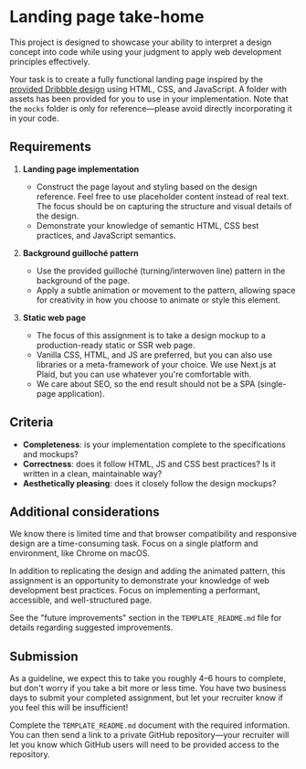 # Landing page take-home

This project is designed to showcase your ability to interpret a design concept into code while using your judgment to apply web development principles effectively.

Your task is to create a fully functional landing page inspired by the [provided Dribbble design](https://dribbble.com/shots/21938162-Services-scroll-interaction) using HTML, CSS, and JavaScript. A folder with assets has been provided for you to use in your implementation. Note that the `mocks` folder is only for reference—please avoid directly incorporating it in your code.

## Requirements

1. **Landing page implementation**

   - Construct the page layout and styling based on the design reference. Feel free to use placeholder content instead of real text. The focus should be on capturing the structure and visual details of the design.
   - Demonstrate your knowledge of semantic HTML, CSS best practices, and JavaScript semantics.

2. **Background guilloché pattern**

   - Use the provided guilloché (turning/interwoven line) pattern in the background of the page.
   - Apply a subtle animation or movement to the pattern, allowing space for creativity in how you choose to animate or style this element.

3. **Static web page**
   - The focus of this assignment is to take a design mockup to a production-ready static or SSR web page.
   - Vanilla CSS, HTML, and JS are preferred, but you can also use libraries or a meta-framework of your choice. We use Next.js at Plaid, but you can use whatever you're comfortable with.
   - We care about SEO, so the end result should not be a SPA (single-page application).

## Criteria

- **Completeness**: is your implementation complete to the specifications and
  mockups?
- **Correctness**: does it follow HTML, JS and CSS best practices? Is it written
  in a clean, maintainable way?
- **Aesthetically pleasing**: does it closely follow the design mockups?

## Additional considerations

We know there is limited time and that browser compatibility and responsive design are a time-consuming task. Focus on a single platform and environment, like Chrome on macOS.

In addition to replicating the design and adding the animated pattern, this assignment is an opportunity to demonstrate your knowledge of web development best practices. Focus on implementing a performant, accessible, and well-structured page.

See the "future improvements" section in the `TEMPLATE_README.md` file for details regarding suggested improvements.

## Submission

As a guideline, we expect this to take you roughly 4–6 hours to complete, but don't worry if you take a bit more or less time. You have two business days to submit your completed assignment, but let your recruiter know if you feel this will be insufficient!

Complete the `TEMPLATE_README.md` document with the required information. You can then send a link to a private GitHub repository—your recruiter will let you know which GitHub users will need to be provided access to the repository.
